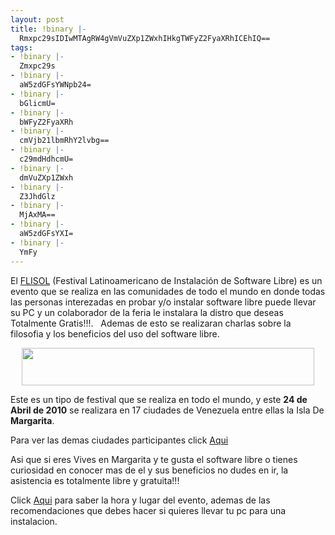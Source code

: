 ```yaml
---
layout: post
title: !binary |-
  Rmxpc29sIDIwMTAgRW4gVmVuZXp1ZWxhIHkgTWFyZ2FyaXRhICEhIQ==
tags:
- !binary |-
  Zmxpc29s
- !binary |-
  aW5zdGFsYWNpb24=
- !binary |-
  bGlicmU=
- !binary |-
  bWFyZ2FyaXRh
- !binary |-
  cmVjb21lbmRhY2lvbg==
- !binary |-
  c29mdHdhcmU=
- !binary |-
  dmVuZXp1ZWxh
- !binary |-
  Z3JhdGlz
- !binary |-
  MjAxMA==
- !binary |-
  aW5zdGFsYXI=
- !binary |-
  YmFy
---
```

El <a title="Web Flisol" onclick="javascript:pageTracker._trackPageview('/outbound/article/www.flisol.net');" href="http://www.flisol.org.ve" target="_blank">FLISOL</a> (Festival Latinoamericano de Instalación de Software Libre) es un evento que se realiza en las comunidades de todo el mundo en donde todas las personas interezadas en probar y/o instalar software libre puede llevar su PC y un colaborador de la feria le instalara la distro que deseas Totalmente Gratis!!!.   Ademas de esto se realizaran charlas sobre la filosofia y los beneficios del uso del software libre.
<p style="text-align: center;"><a href="http://www.flisol.net/FLISOL2010/Venezuela"><img class="aligncenter" src="http://blog.jam.net.ve/imagenes/flisol2010.png" alt="" width="468" height="60" /></a></p>
Este es un tipo de festival que se realiza en todo el mundo, y este <strong>24 de Abril de 2010</strong> se realizara en 17 ciudades de Venezuela entre ellas la Isla De <strong>Margarita</strong>.

Para ver las demas ciudades participantes click <a href="http://flisol.org.ve/ciudades/">Aqui</a>

Asi que si eres Vives en Margarita y te gusta el software libre o tienes curiosidad en conocer mas de el y sus beneficios no dudes en ir, la asistencia es totalmente libre y gratuita!!!

Click <a href="http://flisol.org.ve/ciudades/nueva-esparta" target="_blank">Aqui</a> para saber la hora y lugar del evento, ademas de las recomendaciones que debes hacer si quieres llevar tu pc para una instalacion.
